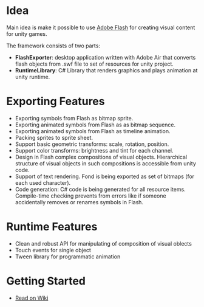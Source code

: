 # Idea

Main idea is make it possible to use [Adobe Flash](www.adobe.com/products/flash.html) for creating visual content for unity games.

The framework consists of two parts:

- **FlashExporter**: desktop application written with Adobe Air that converts flash objects from .swf file to set of resources for unity project.
- **RuntimeLibrary**: C# Library that renders graphics and plays animation at unity runtime.

# Exporting Features

- Exporting symbols from Flash as bitmap sprite.
- Exporting animated symbols from Flash as as bitmap sequence.
- Exporting animated symbols from Flash as timeline animation.
- Packing sprites to sprite sheet.
- Support basic geometric transforms: scale, rotation, position.
- Support color transforms: brightness and tint for each channel.
- Design in Flash complex compositions of visual objects. Hierarchical structure of visual objects in such compositions is accessible from unity code.
- Support of text rendering. Fond is being exported as set of bitmaps (for each used character).
- Code generation: C# code is being generated for all resource items. Compile-time checking prevents from errors like if someone accidentally removes or renames symbols in Flash.

# Runtime Features
- Clean and robust API for manipulating of composition of visual oblects
- Touch events for single object
- Tween library for programmatic animation

# Getting Started
- [Read on Wiki](https://github.com/nravo/flunity/wiki)





